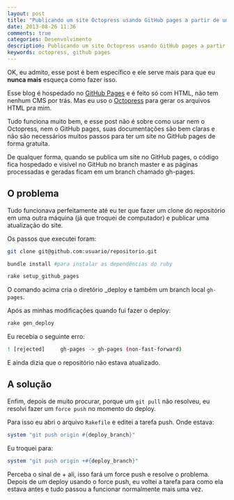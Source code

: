 ```yaml
---
layout: post
title: "Publicando um site Octopress usando GitHub pages a partir de um novo computador"
date: 2013-08-26 11:36
comments: true
categories: Desenvolvimento
description: Publicando um site Octopress usando GitHub pages a partir de uma novo computador
keywords: octopress, github pages
---
```

OK, eu admito, esse post é bem específico e ele serve mais para que eu **nunca mais** esqueça como fazer isso. 

Esse blog é hospedado no [GitHub Pages](http://pages.github.com) e é feito só com HTML, não tem nenhum CMS por trás. Mas eu uso o [Octopress](http://octopress.org) para gerar os arquivos HTML pra mim.

Tudo funciona muito bem, e esse post não é sobre como usar nem o Octopress, nem o GitHub pages, suas documentações são bem claras e não são necessários muitos passos para ter um site no GitHub pages de forma gratuita.

De qualquer forma, quando se publica um site no GitHub pages, o código fica hospedado e visível no GitHub no branch master e as páginas processadas e geradas ficam em um branch chamado gh-pages.

## O problema

Tudo funcionava perfeitamente até eu ter que fazer um clone do repositório em uma outra máquina (já que troquei de computador) e publicar uma atualização do site.

Os passos que executei foram: 

``` bash
git clone git@github.com:usuario/repositorio.git

bundle install #para instalar as dependências do ruby
```

``` bash
rake setup_github_pages
```

O comando acima cria o diretório _deploy e também um branch local `gh-pages`.

Após as minhas modificações quando fui fazer o deploy:

``` bash
rake gen_deploy
```

Eu recebia o seguinte erro:

``` bash
! [rejected]     gh-pages -> gh-pages (non-fast-forward)
```

E ainda dizia que o repositório não estava atualizado. 

## A solução

Enfim, depois de muito procurar, porque um `git pull` não resolveu, eu resolvi fazer um `force push` no momento do deploy.

Para isso eu abri o arquivo `Rakefile` e editei a tarefa push. Onde estava: 

``` ruby
system "git push origin #{deploy_branch}"
```

Eu troquei para:

``` ruby
system "git push origin +#{deploy_branch}"
``` 

Perceba o sinal de + ali, isso fará um force push e resolve o problema. Depois de um deploy usando o force push, eu voltei a tarefa para como ela estava antes e tudo passou a funcionar normalmente mais uma vez.